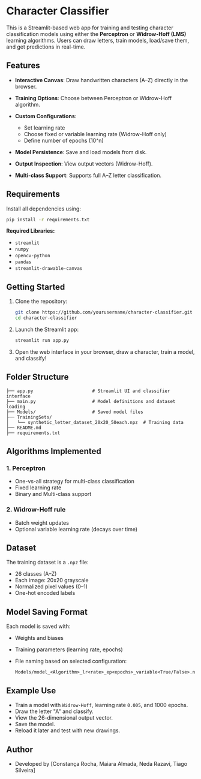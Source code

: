 # Character Classifier

This is a Streamlit-based web app for training and testing character classification models using either the **Perceptron** or **Widrow-Hoff (LMS)** learning algorithms. Users can draw letters, train models, load/save them, and get predictions in real-time.


## Features

* **Interactive Canvas**: Draw handwritten characters (A–Z) directly in the browser.
* **Training Options**: Choose between Perceptron or Widrow-Hoff algorithm.
* **Custom Configurations**:

  * Set learning rate
  * Choose fixed or variable learning rate (Widrow-Hoff only)
  * Define number of epochs (10^n)
* **Model Persistence**: Save and load models from disk.
* **Output Inspection**: View output vectors (Widrow-Hoff).
* **Multi-class Support**: Supports full A–Z letter classification.


## Requirements

Install all dependencies using:

```bash
pip install -r requirements.txt
```

**Required Libraries:**

* `streamlit`
* `numpy`
* `opencv-python`
* `pandas`
* `streamlit-drawable-canvas`


## Getting Started

1. Clone the repository:

   ```bash
   git clone https://github.com/yourusername/character-classifier.git
   cd character-classifier
   ```

2. Launch the Streamlit app:

   ```bash
   streamlit run app.py
   ```

3. Open the web interface in your browser, draw a character, train a model, and classify!


## Folder Structure

```
├── app.py                      # Streamlit UI and classifier interface
├── main.py                     # Model definitions and dataset loading
├── Models/                     # Saved model files
├── TrainingSets/
│   └── synthetic_letter_dataset_20x20_50each.npz  # Training data
├── README.md
├── requirements.txt
```


## Algorithms Implemented

### 1. **Perceptron**

* One-vs-all strategy for multi-class classification
* Fixed learning rate
* Binary and Multi-class support

### 2. **Widrow-Hoff rule**

* Batch weight updates
* Optional variable learning rate (decays over time)


## Dataset

The training dataset is a `.npz` file:

* 26 classes (A–Z)
* Each image: 20x20 grayscale
* Normalized pixel values (0–1)
* One-hot encoded labels


## Model Saving Format

Each model is saved with:

* Weights and biases
* Training parameters (learning rate, epochs)
* File naming based on selected configuration:

  ```
  Models/model_<Algorithm>_lr<rate>_ep<epochs>_variable<True/False>.npz
  ```


## Example Use

* Train a model with `Widrow-Hoff`, learning rate `0.005`, and 1000 epochs.
* Draw the letter "A" and classify.
* View the 26-dimensional output vector.
* Save the model.
* Reload it later and test with new drawings.


## Author

* Developed by \[Constança Rocha, Maiara Almada, Neda Razavi, Tiago Silveira]

